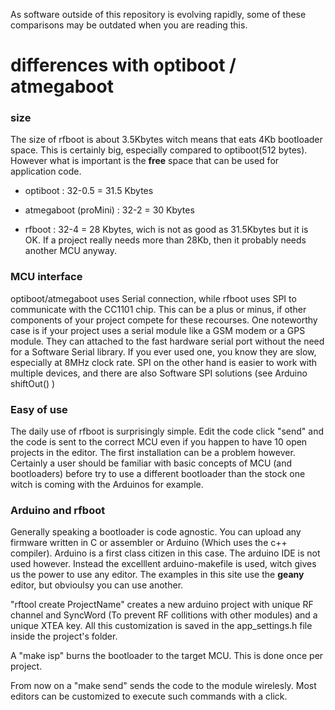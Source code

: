 As software outside of this repository is evolving rapidly, some of these comparisons may be outdated when you are reading this.

# differences with optiboot / atmegaboot

### size
The size of rfboot is about 3.5Kbytes witch means that eats 4Kb bootloader space. This is certainly big, especially
compared to optiboot(512 bytes). However what is important is the **free** space that can be used for application code.

- optiboot : 32-0.5 = 31.5 Kbytes

- atmegaboot (proMini) : 32-2 = 30 Kbytes

- rfboot : 32-4 = 28 Kbytes, wich is not as good as 31.5Kbytes but it is OK. If a project really needs more than 28Kb, then it probably needs another MCU anyway.

### MCU interface
optiboot/atmegaboot uses Serial connection, while rfboot uses SPI to communicate with the CC1101 chip. This can be a plus or minus, if other components of your project compete for these recourses. One noteworthy case is if your project uses a serial module like a GSM modem or a GPS module. They can attached to the fast hardware serial port without the need for a Software Serial library. If you ever used one, you know they are slow, especially at 8MHz clock rate. SPI on the other hand is easier to work with multiple devices, and there are also Software SPI
solutions (see Arduino shiftOut() )

### Easy of use

The daily use of rfboot is surprisingly simple. Edit the code click "send" and the code is sent to the correct
MCU even if you happen to have 10 open projects in the editor.
The first installation can be a problem however. Certainly a user should be familiar with basic concepts of MCU (and bootloaders) before try to use a different bootloader than the stock one witch is coming with the Arduinos for example.

### Arduino and rfboot
Generally speaking a bootloader is code agnostic. You can upload any firmware written in C or assembler or Arduino (Which uses the c++ compiler). Arduino is a first class citizen in this case. The arduino IDE is not
used however. Instead the excelllent arduino-makefile is used, witch gives us the power to use any editor. The examples in this site use the **geany** editor, but obvioulsy you can use another.

"rftool create ProjectName" creates a new arduino project with unique RF channel and SyncWord (To prevent RF collitions with other modules) and a unique XTEA key. All this customization is saved in the app_settings.h
file inside the project's folder.

A "make isp" burns the bootloader to the target MCU. This is done once per project.

From now on a "make send" sends the code to the module wirelesly. Most editors can be customized to execute such commands with a click.
